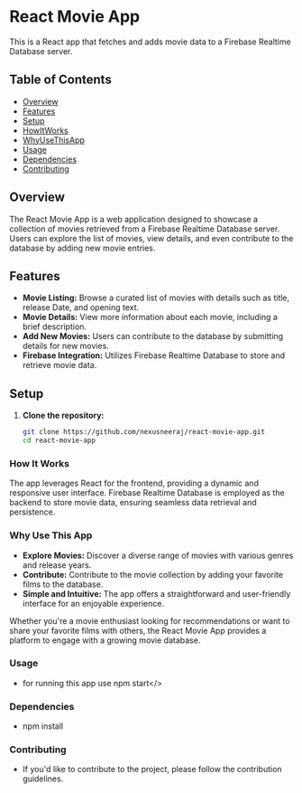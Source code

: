 # React Movie App

This is a React app that fetches and adds movie data to a Firebase Realtime Database server.

## Table of Contents
- [Overview](#overview)
- [Features](#features)
- [Setup](#setup)
- [HowItWorks](#How-It-Works)
- [WhyUseThisApp](#Why-Use-This-App)
- [Usage](#usage)
- [Dependencies](#dependencies)
- [Contributing](#contributing)

## Overview

The React Movie App is a web application designed to showcase a collection of movies retrieved from a Firebase Realtime Database server. Users can explore the list of movies, view details, and even contribute to the database by adding new movie entries.

## Features

- **Movie Listing:** Browse a curated list of movies with details such as title, release Date, and opening text.
- **Movie Details:** View more information about each movie, including a brief description.
- **Add New Movies:** Users can contribute to the database by submitting details for new movies.
- **Firebase Integration:** Utilizes Firebase Realtime Database to store and retrieve movie data.

## Setup

1. **Clone the repository:**
   ```bash
   git clone https://github.com/nexusneeraj/react-movie-app.git
   cd react-movie-app


### How It Works

The app leverages React for the frontend, providing a dynamic and responsive user interface. Firebase Realtime Database is employed as the backend to store movie data, ensuring seamless data retrieval and persistence.

### Why Use This App

- **Explore Movies:** Discover a diverse range of movies with various genres and release years.
- **Contribute:** Contribute to the movie collection by adding your favorite films to the database.
- **Simple and Intuitive:** The app offers a straightforward and user-friendly interface for an enjoyable experience.

Whether you're a movie enthusiast looking for recommendations or want to share your favorite films with others, the React Movie App provides a platform to engage with a growing movie database.

### Usage

- for running this app use <bold>npm start</>

### Dependencies
- npm install


### Contributing
- If you'd like to contribute to the project, please follow the contribution guidelines.